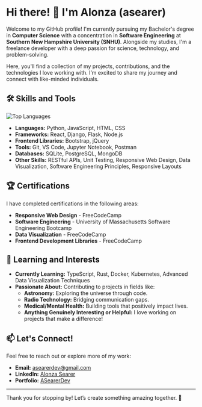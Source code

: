 # Hi there! 👋 I'm Alonza (asearer)

Welcome to my GitHub profile! I'm currently pursuing my Bachelor's degree in **Computer Science** with a concentration in **Software Engineering** at **Southern New Hampshire University (SNHU)**. Alongside my studies, I'm a freelance developer with a deep passion for science, technology, and problem-solving.

Here, you'll find a collection of my projects, contributions, and the technologies I love working with. I’m excited to share my journey and connect with like-minded individuals.

## 🛠 Skills and Tools
![Top Languages](https://github-readme-stats.vercel.app/api/top-langs/?username=asearer&repo=my-main-repo&layout=default&theme=radical)


- **Languages:** Python, JavaScript, HTML, CSS
- **Frameworks:** React, Django, Flask, Node.js
- **Frontend Libraries:** Bootstrap, jQuery
- **Tools:** Git, VS Code, Jupyter Notebook, Postman
- **Databases:** SQLite, PostgreSQL, MongoDB
- **Other Skills:** RESTful APIs, Unit Testing, Responsive Web Design, Data Visualization, Software Engineering Principles, Responsive Layouts

## 🏆 Certifications
I have completed certifications in the following areas:
- **Responsive Web Design** - FreeCodeCamp
- **Software Engineering** - University of Massachusetts Software Engineering Bootcamp
- **Data Visualization** - FreeCodeCamp
- **Frontend Development Libraries** - FreeCodeCamp

## 🌱 Learning and Interests
- **Currently Learning:** TypeScript, Rust, Docker, Kubernetes, Advanced Data Visualization Techniques
- **Passionate About:** Contributing to projects in fields like:
  - **Astronomy:** Exploring the universe through code.
  - **Radio Technology:** Bridging communication gaps.
  - **Medical/Mental Health:** Building tools that positively impact lives.
  - **Anything Genuinely Interesting or Helpful:** I love working on projects that make a difference!

## 📫 Let's Connect!
Feel free to reach out or explore more of my work:
- **Email:** [asearerdev@gmail.com](mailto:asearerdev@gmail.com)
- **LinkedIn:** [Alonza Searer](https://linkedin.com/in/alonzasearer)
- **Portfolio:** [ASearerDev](https://asearerdev-portfolio.vercel.app/)

---

Thank you for stopping by! Let’s create something amazing together. 🚀
